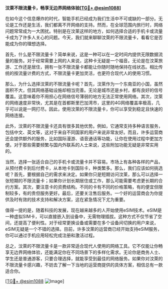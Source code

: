 **汶萊不限流量卡，畅享无边界网络体验[[TG💪+ @esim1088](https://t.me/s/esim1088)]**

在如今这个信息爆炸的时代，智能手机已经成为我们生活中不可或缺的一部分。无论是工作还是生活，我们都离不开网络的支持。然而，在全球范围内旅行时，网络问题常常成为一大困扰。特别是在汶莱这样的地方，如何选择合适的手机卡或流量卡成为了许多人关心的问题。今天，我们就来聊聊汶萊的不限流量卡，看看它是否能成为你的理想选择。

首先，什么是不限流量卡？简单来说，这是一种可以在一定时间内提供无限数据流量的服务。对于经常需要上网的人来说，这种卡无疑是一个福音。无论是在汶莱旅游、工作还是居住，拥有一张不限流量卡都能让你随时随地保持在线状态。相比传统的按流量计费的方式，不限流量卡更加灵活，也更符合现代人的使用习惯。

那么，为什么选择汶萊的不限流量卡呢？首先，汶萊作为一个东南亚的小国，虽然面积不大，但其网络基础设施却相当完善。无论是城市还是乡村，都有良好的信号覆盖。这意味着你不用担心在网络信号薄弱的地方无法正常使用网络。其次，汶萊的网络速度非常快，尤其是在首都斯里巴加湾市，这里的4G网络覆盖率极高，几乎可以说是一网打尽。因此，使用汶萊的不限流量卡，你可以享受到稳定且快速的网络连接。

此外，汶萊的不限流量卡还具有很多其他优势。例如，它通常支持多种语言服务，包括中文、英文等，这对于来自不同国家的用户来说非常友好。而且，许多运营商还会提供额外的服务，比如国际漫游、语音通话等功能，让你在使用过程中更加方便。对于那些需要频繁与国内外联系的人士来说，这些附加功能无疑是非常实用的。

当然，选择一张适合自己的手机卡或流量卡并不容易。市场上有各种各样的产品，从预付费卡到后付费卡，从本地卡到国际卡，种类繁多。那么，我们应该如何挑选呢？首先，要根据自己的需求来决定。如果你只是短期访问汶莱，那么可以选择一张短期的不限流量卡；如果你计划长期居住或工作，那么可能需要考虑更长期的合约方案。其次，要注意卡的资费结构。不同的卡有不同的价格策略，有的便宜但限制较多，有的贵但服务更好。最后，还要关注售后服务。一个好的运营商会为你提供及时有效的技术支持和解决方案，这在紧急情况下尤为重要。

值得一提的是，随着科技的发展，现在越来越多的人开始使用eSIM技术。eSIM是一种虚拟SIM卡，可以直接嵌入到设备中，无需物理插拔。这种方式不仅节省了空间，还提高了便利性。对于经常更换设备或需要在多个设备间切换的用户来说，eSIM无疑是一个不错的选择。目前，许多汶萊的运营商已经开始支持eSIM服务，你可以通过手机应用轻松完成注册和激活过程。

总之，汶萊的不限流量卡是一款非常适合现代人使用的网络工具。它不仅能让你畅享无边界网络体验，还能满足你在不同场景下的多样化需求。无论你是商务人士、学生还是普通游客，只要合理选择，就能享受到最佳的网络服务。如果你对汶萊的不限流量卡感兴趣，不妨去了解一下当地的运营商提供的具体方案，相信总有一款适合你。

[[TG💪+ @esim1088](https://t.me/s/esim1088) ![Image](https://i.postimg.cc/4NQfJmqS/Snipaste-2025-05-13-00-14-12.png)]